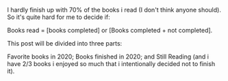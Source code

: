 I hardly finish up with 70% of the books i read (I don't think anyone should). So it's quite hard for me to decide if:

Books read = [books completed] or [Books completed + not completed]. 

This post will be divided into three parts:

Favorite books in 2020;
Books finished in 2020; and
Still Reading (and i have 2/3 books i enjoyed so much that i intentionally decided not to finish it).
